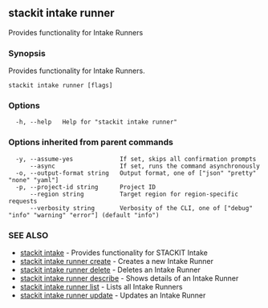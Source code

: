 ## stackit intake runner

Provides functionality for Intake Runners

### Synopsis

Provides functionality for Intake Runners.

```
stackit intake runner [flags]
```

### Options

```
  -h, --help   Help for "stackit intake runner"
```

### Options inherited from parent commands

```
  -y, --assume-yes             If set, skips all confirmation prompts
      --async                  If set, runs the command asynchronously
  -o, --output-format string   Output format, one of ["json" "pretty" "none" "yaml"]
  -p, --project-id string      Project ID
      --region string          Target region for region-specific requests
      --verbosity string       Verbosity of the CLI, one of ["debug" "info" "warning" "error"] (default "info")
```

### SEE ALSO

* [stackit intake](./stackit_intake.md)	 - Provides functionality for STACKIT Intake
* [stackit intake runner create](./stackit_intake_runner_create.md)	 - Creates a new Intake Runner
* [stackit intake runner delete](./stackit_intake_runner_delete.md)	 - Deletes an Intake Runner
* [stackit intake runner describe](./stackit_intake_runner_describe.md)	 - Shows details of an Intake Runner
* [stackit intake runner list](./stackit_intake_runner_list.md)	 - Lists all Intake Runners
* [stackit intake runner update](./stackit_intake_runner_update.md)	 - Updates an Intake Runner

